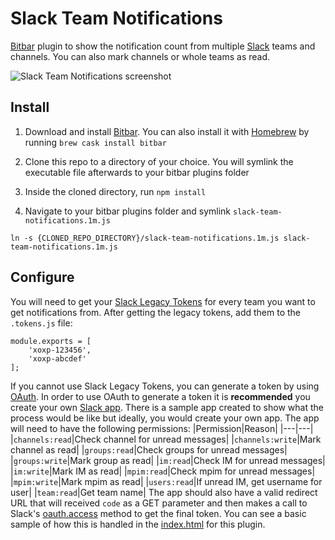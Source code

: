 # Slack Team Notifications
[Bitbar](https://github.com/matryer/bitbar) plugin to show the notification count from multiple [Slack](https://slack.com) teams and channels. You can also mark channels or whole teams as read.

![Slack Team Notifications screenshot](https://i.imgur.com/x1SoIto.jpg)

## Install
1. Download and install [Bitbar](https://github.com/matryer/bitbar). You can also install it with [Homebrew](https://brew.sh/) by running `brew cask install bitbar`

2. Clone this repo to a directory of your choice. You will symlink the executable file afterwards to your bitbar plugins folder

3. Inside the cloned directory, run `npm install`

4. Navigate to your bitbar plugins folder and symlink `slack-team-notifications.1m.js`

```
ln -s {CLONED_REPO_DIRECTORY}/slack-team-notifications.1m.js slack-team-notifications.1m.js
```

## Configure
You will need to get your [Slack Legacy Tokens](https://api.slack.com/custom-integrations/legacy-tokens) for every team you want to get notifications from. After getting the legacy tokens, add them to the `.tokens.js` file:

```
module.exports = [
	'xoxp-123456',
	'xoxp-abcdef'
];
```

If you cannot use Slack Legacy Tokens, you can generate a token by using [OAuth](https://api.slack.com/docs/oauth). In order to use OAuth to generate a token it is **recommended** you create your own [Slack app](https://api.slack.com). There is a sample app created to show what the process would be like but ideally, you would create your own app. The app will need to have the following permissions:
|Permission|Reason|
|---|---|
|`channels:read`|Check channel for unread messages|
|`channels:write`|Mark channel as read|
|`groups:read`|Check groups for unread messages|
|`groups:write`|Mark group as read|
|`im:read`|Check IM for unread messages|
|`im:write`|Mark IM as read|
|`mpim:read`|Check mpim for unread messages|
|`mpim:write`|Mark mpim as read|
|`users:read`|If unread IM, get username for user|
|`team:read`|Get team name|
The app should also have a valid redirect URL that will received `code` as a GET parameter and then makes a call to Slack's [oauth.access](https://api.slack.com/methods/oauth.access) method to get the final token. You can see a basic sample of how this is handled in the [index.html](https://github.com/benjifs/bitbar-slack-team-notifications/blob/master/index.html) for this plugin.
